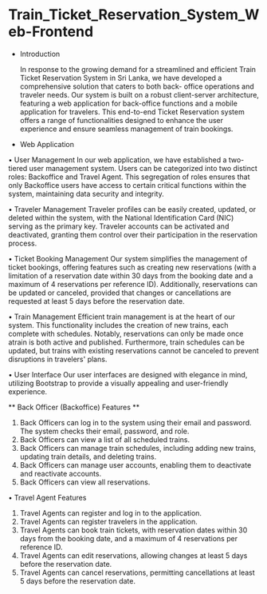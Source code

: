 # Train_Ticket_Reservation_System_Web-Frontend

* Introduction
  
  In response to the growing demand for a streamlined and efficient Train Ticket Reservation System in Sri Lanka, we have developed a comprehensive solution that caters to both back- office operations and traveler needs. Our system is built on a robust client-server architecture, featuring a web application for back-office functions and a mobile application for travelers. This end-to-end Ticket Reservation system offers a range of functionalities designed to enhance the user experience and ensure seamless management of train bookings.

* Web Application
  
• User Management
In our web application, we have established a two-tiered user management system. Users can be categorized into two distinct roles: Backoffice and Travel Agent. This segregation of roles ensures that only Backoffice users have access to certain critical functions within the system, maintaining data security and integrity.

• Traveler Management
Traveler profiles can be easily created, updated, or deleted within the system, with the National Identification Card (NIC) serving as the primary key. Traveler accounts can be activated and deactivated, granting them control over their participation in the reservation process.

• Ticket Booking Management
Our system simplifies the management of ticket bookings, offering features such as creating new reservations (with a limitation of a reservation date within 30 days from the booking date and a maximum of 4 reservations per reference ID). Additionally, reservations can be updated or canceled, provided that changes or cancellations are requested at least 5 days before the reservation date.

• Train Management
Efficient train management is at the heart of our system. This functionality includes the creation of new trains, each complete with schedules. Notably, reservations can only be made once atrain is both active and published. Furthermore, train schedules can be updated, but trains with existing reservations cannot be canceled to prevent disruptions in travelers' plans.

• User Interface
Our user interfaces are designed with elegance in mind, utilizing Bootstrap to provide a visually appealing and user-friendly experience.

** Back Officer (Backoffice) Features **

1. Back Officers can log in to the system using their email and password. The system checks
their email, password, and role.
2. Back Officers can view a list of all scheduled trains.
3. Back Officers can manage train schedules, including adding new trains, updating train details, and deleting trains.
4. Back Officers can manage user accounts, enabling them to deactivate and reactivate accounts.
5. Back Officers can view all reservations.
   
• Travel Agent Features

1. Travel Agents can register and log in to the application.
2. Travel Agents can register travelers in the application.
3. Travel Agents can book train tickets, with reservation dates within 30 days from the booking date, and a maximum of 4 reservations per reference ID.
4. Travel Agents can edit reservations, allowing changes at least 5 days before the reservation date.
5. Travel Agents can cancel reservations, permitting cancellations at least 5 days before the reservation date.

